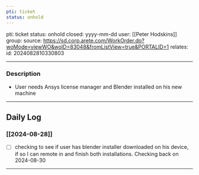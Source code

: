 ```yaml
---
pti: ticket
status: onhold
---
```

pti: ticket 
status: onhold
closed: yyyy-mm-dd
user: [[Peter Hodskins]]
group: 
source: https://sd.corp.arete.com/WorkOrder.do?woMode=viewWO&woID=83048&fromListView=true&PORTALID=1
relates: 
id: 2024082810330803

---
### Description
- User needs Ansys license manager and Blender installed on his new machine
---
## Daily Log
### [[2024-08-28]]
- [ ] checking to see if user has blender installer downloaded on his device, if so I can remote in and finish both installations. Checking back on 2024-08-30
---




